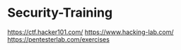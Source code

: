 # Security-Training

https://ctf.hacker101.com/
https://www.hacking-lab.com/
https://pentesterlab.com/exercises
